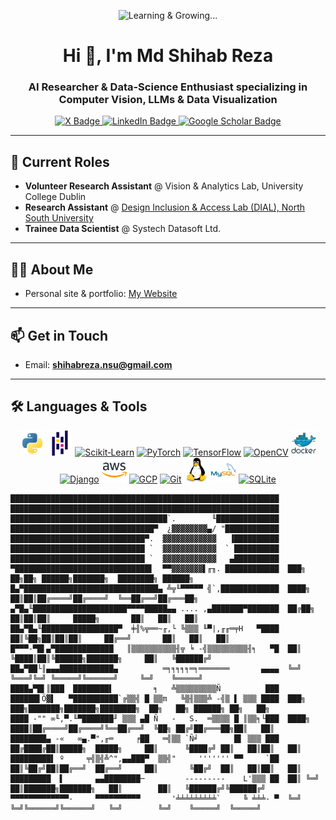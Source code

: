 <!-- GIF Header -->
<p align="center">
  <img src="https://user-images.githubusercontent.com/74038190/212748842-9fcbad5b-6173-4175-8a61-521f3dbb7514.gif" alt="Learning & Growing..." width="600"/>
</p>

<h1 align="center">Hi 👋, I'm <strong>Md Shihab Reza</strong></h1>
<h3 align="center">AI Researcher & Data-Science Enthusiast specializing in Computer Vision, LLMs & Data Visualization</h3>

<p align="center">
  <a href="https://x.com/shihabReza3" target="_blank">
    <img src="https://img.shields.io/badge/X-@shihabReza3-1DA1F2?style=for-the-badge&logo=twitter" alt="X Badge"/>
  </a>
  <a href="https://www.linkedin.com/in/shihabrezaadit/" target="_blank">
    <img src="https://img.shields.io/badge/LinkedIn-Md%20Shihab%20Reza-0077B5?style=for-the-badge&logo=linkedin" alt="LinkedIn Badge"/>
  </a>
  <a href="https://scholar.google.com/citations?user=7OiPbxwAAAAJ&hl=en&authuser=3" target="_blank">
    <img src="https://img.shields.io/badge/Google%20Scholar-Md%20Shihab%20Reza-4285F4?style=for-the-badge&logo=google-scholar" alt="Google Scholar Badge"/>
  </a>
</p>

---

## 💼 Current Roles

- **Volunteer Research Assistant** @ Vision & Analytics Lab, University College Dublin  
- **Research Assistant** @ [Design Inclusion & Access Lab (DIAL), North South University](https://sites.google.com/view/nsuhci/home)  
- **Trainee Data Scientist** @ Systech Datasoft Ltd.

---

## 👨‍💻 About Me

- Personal site & portfolio: [My Website](https://sites.google.com/view/shihabreza/home?authuser=1)

---

## 📫 Get in Touch

- Email: **shihabreza.nsu@gmail.com**  
---

## 🛠️ Languages & Tools

<p align="center">
  <a href="https://www.python.org"             target="_blank"><img src="https://raw.githubusercontent.com/devicons/devicon/master/icons/python/python-original.svg"       alt="Python"       width="40"/></a>
  <a href="https://pandas.pydata.org/"         target="_blank"><img src="https://raw.githubusercontent.com/devicons/devicon/master/icons/pandas/pandas-original.svg"       alt="Pandas"       width="40"/></a>
  <a href="https://scikit-learn.org/"          target="_blank"><img src="https://raw.githubusercontent.com/devicons/devicon/master/icons/scikit-learn/scikit-learn-original.svg" alt="Scikit‑Learn" width="40"/></a>
  <a href="https://pytorch.org/"               target="_blank"><img src="https://www.vectorlogo.zone/logos/pytorch/pytorch-icon.svg"                              alt="PyTorch"      width="40"/></a>
  <a href="https://www.tensorflow.org"         target="_blank"><img src="https://www.vectorlogo.zone/logos/tensorflow/tensorflow-icon.svg"                          alt="TensorFlow"   width="40"/></a>
  <a href="https://opencv.org/"                target="_blank"><img src="https://www.vectorlogo.zone/logos/opencv/opencv-icon.svg"                                  alt="OpenCV"       width="40"/></a>
  <a href="https://www.docker.com/"            target="_blank"><img src="https://raw.githubusercontent.com/devicons/devicon/master/icons/docker/docker-original-wordmark.svg" alt="Docker" width="40"/></a>
  <a href="https://www.djangoproject.com/"     target="_blank"><img src="https://cdn.worldvectorlogo.com/logos/django.svg"                                           alt="Django"       width="40"/></a>
  <a href="https://aws.amazon.com"             target="_blank"><img src="https://raw.githubusercontent.com/devicons/devicon/master/icons/amazonwebservices/amazonwebservices-original-wordmark.svg" alt="AWS"    width="40"/></a>
  <a href="https://cloud.google.com"           target="_blank"><img src="https://www.vectorlogo.zone/logos/google_cloud/google_cloud-icon.svg"                     alt="GCP"          width="40"/></a>
  <a href="https://git-scm.com/"               target="_blank"><img src="https://www.vectorlogo.zone/logos/git-scm/git-scm-icon.svg"                              alt="Git"          width="40"/></a>
  <a href="https://www.linux.org/"             target="_blank"><img src="https://raw.githubusercontent.com/devicons/devicon/master/icons/linux/linux-original.svg"      alt="Linux"        width="40"/></a>
  <a href="https://www.mysql.com/"             target="_blank"><img src="https://raw.githubusercontent.com/devicons/devicon/master/icons/mysql/mysql-original-wordmark.svg" alt="MySQL"      width="40"/></a>
  <a href="https://www.sqlite.org/"            target="_blank"><img src="https://www.vectorlogo.zone/logos/sqlite/sqlite-icon.svg"                                  alt="SQLite"       width="40"/></a>
</p> 


```
████████████████████████████████████████████████████████████  
████████████████████████████████████████████████████████████  
███████████████████████████████████`.        ╙██████████████  
████████████████████████████████▀  ¿▓▓▓▓▓▓▓▓▄/ "████████████  
██████████████████████████████▀.  ▓▓▓▓▓▓▓▓▓▓▓▓   ▐██████████  
██████████████████████████████ `  ▓▓▓▓▓▓▓▓▓▓▓▓  ` ██████████ 
██████████████████████████████ `  ▓▓▓▓▓▓▓▓▓▓▓▓   ▄██████████
▀██████████████████████████████▌  ▀▀▓▓▓▓▓▓▓▌╓╖. ████████████  ███╗   ██╗██╗ ██████╗███████╗  ████████╗ ██████╗
█▄▀██████████████████████████████▄ ╩╦╙▀▀▀▀▀ ╣`,█████████████  ████╗  ██║██║██╔════╝██╔════╝  ╚══██╔══╝██╔═══██╗
▄▀█▄╙█████████████████████▀▀▀▀█████▄▄ .... ,▄███████▀███████  ██╔██╗ ██║██║██║     █████╗       ██║   ██║   ██║
██▄▀█▄╙█████████████████▀  ╪╢%╦══~╓,└ ╚▒▒▒ ╙▀|,╓╓═╤H   ▀████  ██║╚██╗██║██║██║     ██╔══╝       ██║   ██║   ██║
█▀▀▀-▀█▌▄▀█████████████   ║▒▒▒▒▒▒▒▒▒▒╢╦ ╘ -╣▒▒▒▒▒▒▒▒▒╢╕   ▀█  ██║ ╚████║██║╚██████╗███████╗     ██║   ╚██████╔╝
██▄▀██└║▄▄▄████████████▄          ═╕╕╕╕╕═╕═══════       ▄▄▄▄  ╚═╝  ╚═══╝╚═╝ ╚═════╝╚══════╝     ╚═╝    ╚═════╝
████▄▀█▌║███  ████████▌         ╕   ╩▒▒▒▒▒▒▒▒▒Ñ          ███
██████▌Ö▓▌   ▀██████████`╔▒▒╣ █ ▒▒m   ╚▒╢▒▒▒╩ -╣▒ ▌ ▒▒▒ ████  ███╗   ███╗███████╗███████╗████████╗  ██╗   ██╗ ██████╗ ██╗   ██╗
████ -"" ∞╙,▀.╙▀███████╜ ▒▒▒ ▄█ Ñ   -   S.  ═▒▒▒▒ █ ║▒▒╕└███  ████╗ ████║██╔════╝██╔════╝╚══██╔══╝  ╚██╗ ██╔╝██╔═══██╗██║   ██║
████████▄ -«   ∞▄.▀",╓═     ╒██   ═╣▒▒ `Ñ╛        █▌ ▒▒▒ ███  ██╔████╔██║█████╗  █████╗     ██║      ╚████╔╝ ██║   ██║██║   ██║
█████████▌ º     ╤╣▒╣╩^",▄▄███▀  ▒▒╣"     ''''''' ▀▀     `██  ██║╚██╔╝██║██╔══╝  ██╔══╝     ██║       ╚██╔╝  ██║   ██║██║   ██║
█████████  ▌       ▄▄████████─         ---------    L'▒▒▒ ██  ██║ ╚═╝ ██║███████╗███████╗   ██║        ██║   ╚██████╔╝╚██████╔╝
▀▀▀▀▀▀▀▀▀▀▀▀▀-     ▀▀▀▀▀▀▀▀▀▀       '╧╧╧╧╧╧╧╧╧`     ╚ ╧╧╧- ▀  ╚═╝     ╚═╝╚══════╝╚══════╝   ╚═╝        ╚═╝    ╚═════╝  ╚═════╝
```
